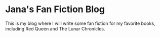 # Jana's Fan Fiction Blog

This is my blog where I will write some fan fiction for my favorite books, including Red Queen and The Lunar Chronicles.
